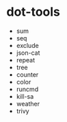 # dot-tools

- sum
- seq
- exclude
- json-cat
- repeat
- tree
- counter
- color
- runcmd
- kill-sa
- weather 
- trivy
